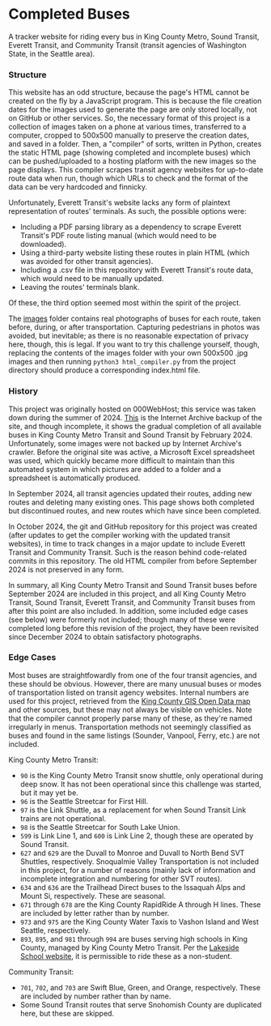 # Completed Buses

A tracker website for riding every bus in King County Metro, Sound Transit, Everett Transit, and Community Transit (transit agencies of Washington State, in the Seattle area).

### Structure

This website has an odd structure, because the page's HTML cannot be created on the fly by a JavaScript program. This is because the file creation dates for the images used to generate the page are only stored locally, not on GitHub or other services. So, the necessary format of this project is a collection of images taken on a phone at various times, transferred to a computer, cropped to 500x500 manually to preserve the creation dates, and saved in a folder. Then, a "compiler" of sorts, written in Python, creates the static HTML page (showing completed and incomplete buses) which can be pushed/uploaded to a hosting platform with the new images so the page displays. This compiler scrapes transit agency websites for up-to-date route data when run, though which URLs to check and the format of the data can be very hardcoded and finnicky.

Unfortunately, Everett Transit's website lacks any form of plaintext representation of routes' terminals. As such, the possible options were:
- Including a PDF parsing library as a dependency to scrape Everett Transit's PDF route listing manual (which would need to be downloaded).
- Using a third-party website listing these routes in plain HTML (which was avoided for other transit agencies).
- Including a .csv file in this repository with Everett Transit's route data, which would need to be manually updated.
- Leaving the routes' terminals blank.

Of these, the third option seemed most within the spirit of the project.

The [images](images) folder contains real photographs of buses for each route, taken before, during, or after transportation. Capturing pedestrians in photos was avoided, but inevitable; as there is no reasonable expectation of privacy here, though, this is legal. If you want to try this challenge yourself, though, replacing the contents of the images folder with your own 500x500 .jpg images and then running `python3 html_compiler.py` from the project directory should produce a corresponding index.html file.

### History

This project was originally hosted on 000WebHost; this service was taken down during the summer of 2024. [This](https://web.archive.org/web/20240000000000*/https://6exagon.000webhostapp.com) is the Internet Archive backup of the site, and though incomplete, it shows the gradual completion of all available buses in King County Metro Transit and Sound Transit by February 2024. Unfortunately, some images were not backed up by Internet Archive's crawler. Before the original site was active, a Microsoft Excel spreadsheet was used, which quickly became more difficult to maintain than this automated system in which pictures are added to a folder and a spreadsheet is automatically produced.

In September 2024, all transit agencies updated their routes, adding new routes and deleting many existing ones. This page shows both completed but discontinued routes, and new routes which have since been completed.

In October 2024, the git and GitHub repository for this project was created (after updates to get the compiler working with the updated transit websites), in time to track changes in a major update to include Everett Transit and Community Transit. Such is the reason behind code-related commits in this repository. The old HTML compiler from before September 2024 is not preserved in any form.

In summary, all King County Metro Transit and Sound Transit buses before September 2024 are included in this project, and all King County Metro Transit, Sound Transit, Everett Transit, and Community Transit buses from after this point are also included. In addition, some included edge cases (see below) were formerly not included; though many of these were completed long before this revision of the project, they have been revisited since December 2024 to obtain satisfactory photographs.

### Edge Cases

Most buses are straightfowardly from one of the four transit agencies, and these should be obvious. However, there are many unusual buses or modes of transportation listed on transit agency websites. Internal numbers are used for this project, retrieved from the [King County GIS Open Data map](https://gis-kingcounty.opendata.arcgis.com/datasets/51714753981a4c2695e603832c953551_2647) and other sources, but these may not always be visible on vehicles. Note that the compiler cannot properly parse many of these, as they're named irregularly in menus. Transportation methods not seemingly classified as buses and found in the same listings (Sounder, Vanpool, Ferry, etc.) are not included.

King County Metro Transit:
- `90` is the King County Metro Transit snow shuttle, only operational during deep snow. It has not been operational since this challenge was started, but it may yet be.
- `96` is the Seattle Streetcar for First Hill.
- `97` is the Link Shuttle, as a replacement for when Sound Transit Link trains are not operational.
- `98` is the Seattle Streetcar for South Lake Union.
- `599` is Link Line 1, and `600` is Link Line 2, though these are operated by Sound Transit.
- `627` and `629` are the Duvall to Monroe and Duvall to North Bend SVT Shuttles, respectively. Snoqualmie Valley Transportation is not included in this project, for a number of reasons (mainly lack of information and incomplete integration and numbering for other SVT routes).
- `634` and `636` are the Trailhead Direct buses to the Issaquah Alps and Mount Si, respectively. These are seasonal.
- `671` through `678` are the King County RapidRide A through H lines. These are included by letter rather than by number.
- `973` and `975` are the King County Water Taxis to Vashon Island and West Seattle, respectively.
- `893`, `895`, and `981` through `994` are buses serving high schools in King County, managed by King County Metro Transit. Per the [Lakeside School website](https://www.lakesideschool.org/about-us/transportation), it is permissible to ride these as a non-student.

Community Transit:
- `701`, `702`, and `703` are Swift Blue, Green, and Orange, respectively. These are included by number rather than by name.
- Some Sound Transit routes that serve Snohomish County are duplicated here, but these are skipped.
